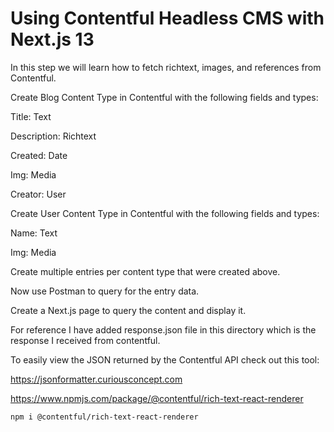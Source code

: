 # Using Contentful Headless CMS with Next.js 13

In this step we will learn how to fetch richtext, images, and references from Contentful.

Create Blog Content Type in Contentful with the following fields and types:

Title: Text

Description: Richtext

Created: Date

Img: Media

Creator: User

Create User Content Type in Contentful with the following fields and types:

Name: Text

Img: Media

Create multiple entries per content type that were created above.

Now use Postman to query for the entry data.

Create a Next.js page to query the content and display it.

For reference I have added response.json file in this directory which is the response I received from contentful.

To easily view the JSON returned by the Contentful API check out this tool:

https://jsonformatter.curiousconcept.com

https://www.npmjs.com/package/@contentful/rich-text-react-renderer

    npm i @contentful/rich-text-react-renderer






